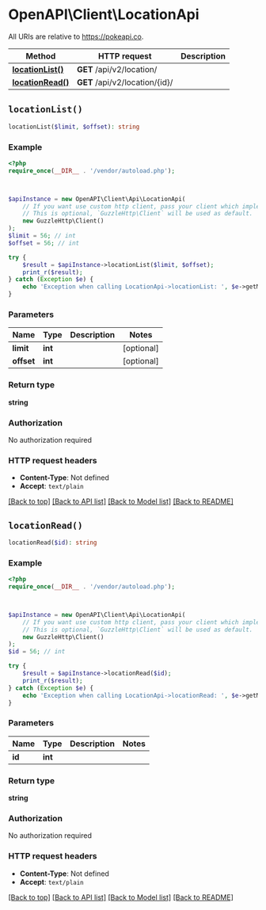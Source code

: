 # OpenAPI\Client\LocationApi

All URIs are relative to https://pokeapi.co.

Method | HTTP request | Description
------------- | ------------- | -------------
[**locationList()**](LocationApi.md#locationList) | **GET** /api/v2/location/ | 
[**locationRead()**](LocationApi.md#locationRead) | **GET** /api/v2/location/{id}/ | 


## `locationList()`

```php
locationList($limit, $offset): string
```



### Example

```php
<?php
require_once(__DIR__ . '/vendor/autoload.php');



$apiInstance = new OpenAPI\Client\Api\LocationApi(
    // If you want use custom http client, pass your client which implements `GuzzleHttp\ClientInterface`.
    // This is optional, `GuzzleHttp\Client` will be used as default.
    new GuzzleHttp\Client()
);
$limit = 56; // int
$offset = 56; // int

try {
    $result = $apiInstance->locationList($limit, $offset);
    print_r($result);
} catch (Exception $e) {
    echo 'Exception when calling LocationApi->locationList: ', $e->getMessage(), PHP_EOL;
}
```

### Parameters

Name | Type | Description  | Notes
------------- | ------------- | ------------- | -------------
 **limit** | **int**|  | [optional]
 **offset** | **int**|  | [optional]

### Return type

**string**

### Authorization

No authorization required

### HTTP request headers

- **Content-Type**: Not defined
- **Accept**: `text/plain`

[[Back to top]](#) [[Back to API list]](../../README.md#endpoints)
[[Back to Model list]](../../README.md#models)
[[Back to README]](../../README.md)

## `locationRead()`

```php
locationRead($id): string
```



### Example

```php
<?php
require_once(__DIR__ . '/vendor/autoload.php');



$apiInstance = new OpenAPI\Client\Api\LocationApi(
    // If you want use custom http client, pass your client which implements `GuzzleHttp\ClientInterface`.
    // This is optional, `GuzzleHttp\Client` will be used as default.
    new GuzzleHttp\Client()
);
$id = 56; // int

try {
    $result = $apiInstance->locationRead($id);
    print_r($result);
} catch (Exception $e) {
    echo 'Exception when calling LocationApi->locationRead: ', $e->getMessage(), PHP_EOL;
}
```

### Parameters

Name | Type | Description  | Notes
------------- | ------------- | ------------- | -------------
 **id** | **int**|  |

### Return type

**string**

### Authorization

No authorization required

### HTTP request headers

- **Content-Type**: Not defined
- **Accept**: `text/plain`

[[Back to top]](#) [[Back to API list]](../../README.md#endpoints)
[[Back to Model list]](../../README.md#models)
[[Back to README]](../../README.md)
